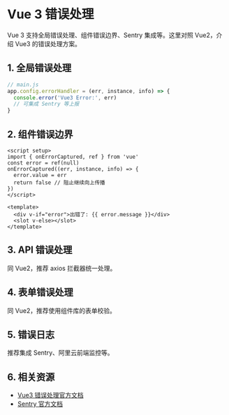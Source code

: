  # Vue 3 错误处理

Vue 3 支持全局错误处理、组件错误边界、Sentry 集成等。这里对照 Vue2，介绍 Vue3 的错误处理方案。

## 1. 全局错误处理

```js
// main.js
app.config.errorHandler = (err, instance, info) => {
  console.error('Vue3 Error:', err)
  // 可集成 Sentry 等上报
}
```

## 2. 组件错误边界

```vue
<script setup>
import { onErrorCaptured, ref } from 'vue'
const error = ref(null)
onErrorCaptured((err, instance, info) => {
  error.value = err
  return false // 阻止继续向上传播
})
</script>

<template>
  <div v-if="error">出错了: {{ error.message }}</div>
  <slot v-else></slot>
</template>
```

## 3. API 错误处理

同 Vue2，推荐 axios 拦截器统一处理。

## 4. 表单错误处理

同 Vue2，推荐使用组件库的表单校验。

## 5. 错误日志

推荐集成 Sentry、阿里云前端监控等。

## 6. 相关资源
- [Vue3 错误处理官方文档](https://cn.vuejs.org/guide/best-practices/error-handling.html)
- [Sentry 官方文档](https://docs.sentry.io/platforms/javascript/guides/vue/)